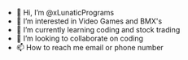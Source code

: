 - 👋 Hi, I’m @xLunaticPrograms
- 👀 I’m interested in Video Games and BMX's
- 🌱 I’m currently learning coding and stock trading
- 💞️ I’m looking to collaborate on coding
- 📫 How to reach me email or phone number

<!---
xLunaticPrograms/xLunaticPrograms is a ✨ special ✨ repository because its `README.md` (this file) appears on your GitHub profile.
You can click the Preview link to take a look at your changes.
--->
